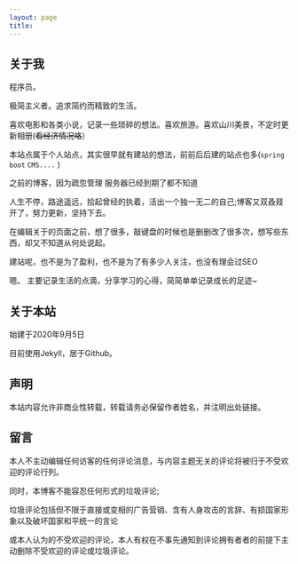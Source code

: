 ```yaml
---
layout: page
title: 
---
```



## 关于我

程序员。  

极简主义者。追求简约而精致的生活。  

喜欢电影和各类小说，记录一些琐碎的想法。喜欢旅游。喜欢山川美景，不定时更新相册(~~看经济情况咯~~）  

本站点属于个人站点，其实很早就有建站的想法，前前后后建的站点也多(`spring boot` `CMS....` )  

之前的博客，因为疏忽管理  服务器已经到期了都不知道
  

人生不停，路途遥远，拾起曾经的执着，活出一个独一无二的自己;博客又双叒叕开了，努力更新，坚持下去。

在编辑关于的页面之前，想了很多，敲键盘的时候也是删删改了很多次，想写些东西，却又不知道从何处说起。  

建站呢，也不是为了盈利，也不是为了有多少人关注，也没有理会过SEO

嗯。  主要记录生活的点滴，分享学习的心得，简简单单记录成长的足迹~


## 关于本站

始建于2020年9月5日

目前使用Jekyll，居于Github。 


## 声明
本站内容允许非商业性转载，转载请务必保留作者姓名，并注明出处链接。

## 留言      
本人不主动编辑任何访客的任何评论消息，与内容主题无关的评论将被归于不受欢迎的评论行列。

同时，本博客不能容忍任何形式的垃圾评论;

垃圾评论包括但不限于直接或变相的广告营销、含有人身攻击的言辞、有损国家形象以及破坏国家和平统一的言论

或本人认为的不受欢迎的评论，本人有权在不事先通知到评论拥有者者的前提下主动删除不受欢迎的评论或垃圾评论。
